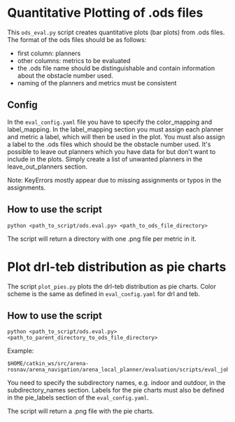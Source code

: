 # Quantitative Plotting of .ods files
This `ods_eval.py` script creates quantitative plots (bar plots) from .ods files.
The format of the ods files should be as follows:
- first column: planners
- other columns: metrics to be evaluated
- the .ods file name should be distinguishable and contain information about the obstacle number used.
- naming of the planners and metrics must be consistent

## Config
In the `eval_config.yaml` file you have to specify the color_mapping and label_mapping.
In the label_mapping section you must assign each planner and metric a label, which will then be used in the plot.
You must also assign a label to the .ods files which should be the obstacle number used.
It's possible to leave out planners which you have data for but don't want to include in the plots. Simply create a list of unwanted planners in the leave_out_planners section.

Note: KeyErrors mostly appear due to missing assignments or typos in the assignments.

## How to use the script
```
python <path_to_script/ods.eval.py> <path_to_ods_file_directory>
```

The script will return a directory with one .png file per metric in it.

# Plot drl-teb distribution as pie charts
The script `plot_pies.py` plots the drl-teb distribution as pie charts.
Color scheme is the same as defined in `eval_config.yaml` for drl and teb.

## How to use the script
```
python <path_to_script/ods.eval.py> <path_to_parent_directory_to_ods_file_directory>
```

Example:
```
$HOME/catkin_ws/src/arena-rosnav/arena_navigation/arena_local_planner/evaluation/scripts/eval_johannes/ods_files_210913
```

You need to specify the subdirectory names, e.g. indoor and outdoor, in the subdirectory_names section. Labels for the pie charts must also be defined in the pie_labels section of the `eval_config.yaml`. 

The script will return a .png file with the pie charts.